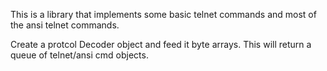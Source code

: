 This is a library that implements some basic telnet commands and most of the ansi telnet commands.  

Create a protcol Decoder object and feed it byte arrays.  This will return a queue of telnet/ansi cmd objects.  
